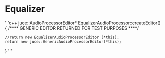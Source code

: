 # Equalizer
 
'''c++
juce::AudioProcessorEditor* EqualizerAudioProcessor::createEditor()
{
    /****
        GENERIC EDITOR RETURNED FOR TEST PURPOSES
    ****/

    //return new EqualizerAudioProcessorEditor (*this);
    return new juce::GenericAudioProcessorEditor(*this);
}
'''
